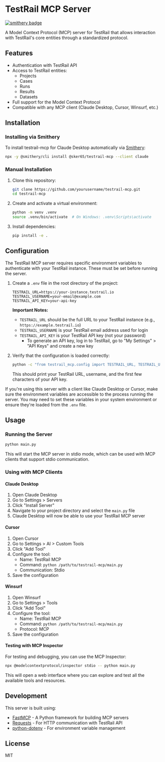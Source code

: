 # TestRail MCP Server

[![smithery badge](https://smithery.ai/badge/@sker65/testrail-mcp)](https://smithery.ai/server/@sker65/testrail-mcp)

A Model Context Protocol (MCP) server for TestRail that allows interaction with TestRail's core entities through a standardized protocol.

## Features

- Authentication with TestRail API
- Access to TestRail entities:
  - Projects
  - Cases
  - Runs
  - Results
  - Datasets
- Full support for the Model Context Protocol
- Compatible with any MCP client (Claude Desktop, Cursor, Winsurf, etc.)

## Installation

### Installing via Smithery

To install testrail-mcp for Claude Desktop automatically via [Smithery](https://smithery.ai/server/@sker65/testrail-mcp):

```bash
npx -y @smithery/cli install @sker65/testrail-mcp --client claude
```

### Manual Installation
1. Clone this repository:
   ```bash
   git clone https://github.com/yourusername/testrail-mcp.git
   cd testrail-mcp
   ```

2. Create and activate a virtual environment:
   ```bash
   python -m venv .venv
   source .venv/bin/activate  # On Windows: .venv\Scripts\activate
   ```

3. Install dependencies:
   ```bash
   pip install -e .
   ```

## Configuration

The TestRail MCP server requires specific environment variables to authenticate with your TestRail instance. These must be set before running the server.

1. Create a `.env` file in the root directory of the project:
   ```
   TESTRAIL_URL=https://your-instance.testrail.io
   TESTRAIL_USERNAME=your-email@example.com
   TESTRAIL_API_KEY=your-api-key
   ```

   **Important Notes:**
   - `TESTRAIL_URL` should be the full URL to your TestRail instance (e.g., `https://example.testrail.io`)
   - `TESTRAIL_USERNAME` is your TestRail email address used for login
   - `TESTRAIL_API_KEY` is your TestRail API key (not your password)
     - To generate an API key, log in to TestRail, go to "My Settings" > "API Keys" and create a new key

2. Verify that the configuration is loaded correctly:
   ```bash
   python -c "from testrail_mcp.config import TESTRAIL_URL, TESTRAIL_USERNAME, TESTRAIL_API_KEY; print(f'URL: {TESTRAIL_URL}, Username: {TESTRAIL_USERNAME}, API Key: {TESTRAIL_API_KEY[:5]}...')"
   ```
   
   This should print your TestRail URL, username, and the first few characters of your API key.

If you're using this server with a client like Claude Desktop or Cursor, make sure the environment variables are accessible to the process running the server. You may need to set these variables in your system environment or ensure they're loaded from the `.env` file.

## Usage

### Running the Server

```bash
python main.py
```

This will start the MCP server in stdio mode, which can be used with MCP clients that support stdio communication.

### Using with MCP Clients

#### Claude Desktop

1. Open Claude Desktop
2. Go to Settings > Servers
3. Click "Install Server"
4. Navigate to your project directory and select the `main.py` file
5. Claude Desktop will now be able to use your TestRail MCP server

#### Cursor

1. Open Cursor
2. Go to Settings > AI > Custom Tools
3. Click "Add Tool"
4. Configure the tool:
   - Name: TestRail MCP
   - Command: `python /path/to/testrail-mcp/main.py`
   - Communication: Stdio
5. Save the configuration

#### Winsurf

1. Open Winsurf
2. Go to Settings > Tools
3. Click "Add Tool"
4. Configure the tool:
   - Name: TestRail MCP
   - Command: `python /path/to/testrail-mcp/main.py`
   - Protocol: MCP
5. Save the configuration

#### Testing with MCP Inspector

For testing and debugging, you can use the MCP Inspector:

```bash
npx @modelcontextprotocol/inspector stdio -- python main.py
```

This will open a web interface where you can explore and test all the available tools and resources.

## Development

This server is built using:

- [FastMCP](https://github.com/jlowin/fastmcp) - A Python framework for building MCP servers
- [Requests](https://requests.readthedocs.io/) - For HTTP communication with TestRail API
- [python-dotenv](https://github.com/theskumar/python-dotenv) - For environment variable management

## License

MIT
